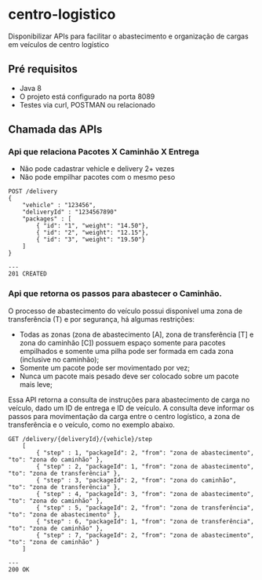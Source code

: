 # centro-logistico
Disponibilizar APIs para facilitar o abastecimento e organização de cargas em veículos de centro logístico

## Pré requisitos
* Java 8
* O projeto está configurado na porta 8089
* Testes via curl, POSTMAN ou relacionado
## Chamada das APIs

### Api que relaciona Pacotes X Caminhão X Entrega
* Não pode cadastrar vehicle e delivery 2+ vezes
* Não pode empilhar pacotes com o mesmo peso
```
POST /delivery
{
    "vehicle" : "123456",
    "deliveryId" : "1234567890"
    "packages" : [
        { "id": "1", "weight": "14.50"},
        { "id": "2", "weight": "12.15"},
        { "id": "3", "weight": "19.50"}
    ]
}

---
201 CREATED
```

### Api que retorna os passos para abastecer o Caminhão.
O processo de abastecimento do veículo possui disponível uma zona de transferência (T) e
por segurança, há algumas restrições:
* Todas as zonas (zona de abastecimento [A], zona de transferência [T] e zona do
caminhão [C]) possuem espaço somente para pacotes empilhados e somente uma
pilha pode ser formada em cada zona (inclusive no caminhão);
* Somente um pacote pode ser movimentado por vez;
* Nunca um pacote mais pesado deve ser colocado sobre um pacote mais leve;

Essa API retorna a consulta de instruções para abastecimento de carga no veículo, dado um ID de
entrega e ID de veículo. A consulta deve informar os passos para movimentação da
carga entre o centro logístico, a zona de transferência e o veículo, como no exemplo
abaixo.


```
GET /delivery/{deliveryId}/{vehicle}/step
    [
        { "step" : 1, "packageId": 2, "from": "zona de abastecimento", "to": "zona do caminhão" },
        { "step" : 2, "packageId": 1, "from": "zona de abastecimento", "to": "zona de transferência" },
        { "step" : 3, "packageId": 2, "from": "zona do caminhão", "to": "zona de transferência" },
        { "step" : 4, "packageId": 3, "from": "zona de abastecimento", "to": "zona do caminhão" },
        { "step" : 5, "packageId": 2, "from": "zona de transferência", "to": "zona de abastecimento" },
        { "step" : 6, "packageId": 1, "from": "zona de transferência", "to": "zona de caminhão" },
        { "step" : 7, "packageId": 2, "from": "zona de abastecimento", "to": "zona de caminhão" }
    ]

---
200 OK
```